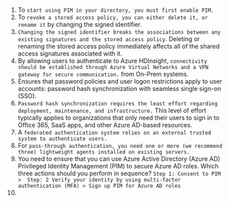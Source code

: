 1. To `start using PIM in your directory, you must first enable PIM.`
2. To `revoke a stored access policy, you can either delete it, or rename it` by changing the signed identifier.
3. `Changing the signed identifier breaks the associations between any existing signatures and the stored access policy`. Deleting or renaming the stored access policy immediately affects all of the shared access
 signatures associated with it.
4. By allowing users to authenticate to Azure HDInsight, `connectivity should be established through Azure Virtual Networks and a VPN gateway for secure communication.` from On-Prem systems.
5. Ensures that password policies and user logon restrictions apply to user accounts: password hash synchronization with seamless single sign-on (SSO).
6. `Password hash synchronization requires the least effort regarding deployment, maintenance, and infrastructure.` This level of effort typically applies to
 organizations that only need their users to sign in to Office 365, SaaS apps, and other Azure AD-based resources.
7. A `federated authentication system relies on an external trusted system to authenticate users.`
8. For `pass-through authentication, you need one or more (we recommend three) lightweight agents installed on existing servers.`
9. You need to ensure that you can use Azure Active Directory (Azure AD) Privileged Identity Management (PIM) to secure Azure AD roles. Which three actions should you perform in sequence? `Step 1: Consent to PIM >  Step: 2 Verify your identity by using multi-factor authentication (MFA) > Sign up PIM for Azure AD roles`
10. 
